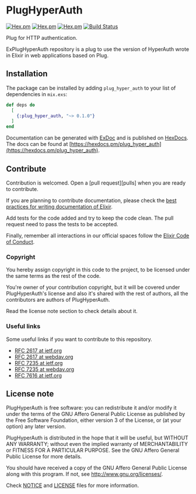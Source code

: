 # PlugHyperAuth
[![Hex.pm](https://img.shields.io/hexpm/l/plug_hyper_auth.svg)](https://hex.pm/packages/plug_hyper_auth)
[![Hex.pm](https://img.shields.io/hexpm/v/plug_hyper_auth.svg)](https://hex.pm/packages/plug_hyper_auth)
[![Hex.pm](https://img.shields.io/hexpm/dt/plug_hyper_auth.svg)](https://hex.pm/packages/plug_hyper_auth)
[![Build Status](https://travis-ci.org/HyperAuth/ExPlugHyperAuth.svg?branch=master)](https://travis-ci.org/HyperAuth/ExPlugHyperAuth)

Plug for HTTP authentication.

ExPlugHyperAuth repository is a plug to use the version of HyperAuth wrote
in Elixir in web applications based on Plug.

## Installation

The package can be installed by adding `plug_hyper_auth` to your list of
dependencies in `mix.exs`:

```elixir
def deps do
  [
    {:plug_hyper_auth, "~> 0.1.0"}
  ]
end
```

Documentation can be generated with [ExDoc](https://github.com/elixir-lang/ex_doc)
and is published on [HexDocs](https://hexdocs.pm). The docs can be found at
[https://hexdocs.pm/plug_hyper_auth](https://hexdocs.pm/plug_hyper_auth).

## Contribute

Contribution is welcomed. Open a [pull request][pulls] when you are ready to contribute.

If you are planning to contribute documentation, please check the
[best practices for writing documentation of Elixir][writing-docs].

Add tests for the code added and try to keep the code clean. The pull request
need to pass the tests to be accepted.

Finally, remember all interactions in our official spaces follow the
[Elixir Code of Conduct][code-of-conduct].

### Copyright

You hereby assign copyright in this code to the project, to be licensed
under the same terms as the rest of the code.

You're owner of your contribution copyright, but it will be covered under
PlugHyperAuth's license and also it's shared with the rest of authors, all the
contributors are authors of PlugHyperAuth.

Read the license note section to check details about it.

### Useful links

Some useful links if you want to contribute to this repository.

  * [RFC 2617 at ietf.org](http://www.ietf.org/rfc/rfc2617.txt)
  * [RFC 2617 at webdav.org](http://www.webdav.org/specs/rfc2617.html)
  * [RFC 7235 at ietf.org](https://tools.ietf.org/html/rfc7235)
  * [RFC 7235 at webdav.org](http://www.webdav.org/specs/rfc7235.html)
  * [RFC 7616 at ietf.org](https://tools.ietf.org/html/rfc7616)

## License note

PlugHyperAuth is free software: you can redistribute it and/or modify
it under the terms of the GNU Affero General Public License as
published by the Free Software Foundation, either version 3 of the
License, or (at your option) any later version.

PlugHyperAuth is distributed in the hope that it will be useful,
but WITHOUT ANY WARRANTY; without even the implied warranty of
MERCHANTABILITY or FITNESS FOR A PARTICULAR PURPOSE.  See the
GNU Affero General Public License for more details.

You should have received a copy of the GNU Affero General Public License
along with this program. If not, see <http://www.gnu.org/licenses/>.

Check [NOTICE](NOTICE) and [LICENSE](LICENSE) files for more
information.

  [code-of-conduct]: https://github.com/elixir-lang/elixir/blob/master/CODE_OF_CONDUCT.md
  [writing-docs]: http://elixir-lang.org/docs/stable/elixir/writing-documentation.html
